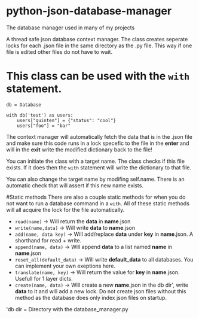 # python-json-database-manager
The database manager used in many of my projects

A thread safe json database context manager. The class creates seperate locks for each .json file in the same directory as the .py file. This way if one file is edited other files do not have to wait.

# This class can be used with the `with` statement.

```
db = Database

with db('test') as users:
    users["quinten"] = {"status": "cool"}
    users["foo"] = "bar"
```

The context manager will automatically fetch the data that is in the .json file and make sure this code runs in a lock specefic to the file in the __enter__ and will in the __exit__ write the modified dictionary back to the file!

You can initiate the class with a target name. The class checks if this file exists. If it does then the `with` statement will write the dictionary to that file. 

You can also change the target name by modifing self.name. There is an automatic check that will assert if this new name exists. 

#Static methods
There are also a couple static methods for when you do not want to run a database command in a `with`. All of these static methods will all acquire the lock for the file automatically. 

- `read(name)` -> Will return the **data** in **name**.json
- `write(name,data)` -> Will write **data** to **name**.json
- `add(name, data key)` -> Will add/replace **data** under **key** in **name**.json. A shorthand for read + write.
- `append(name, data)` -> Will append **data** to a list named **name** in **name**.json 
- `reset_all(default_data)` -> Will write **default_data** to all databases. You can implement your own exeptions here.
- `translate(name, key)` -> Will return the value for **key** in **name**.json. Usefull for 1 layer dicts.
- `create(name, data)` -> Will create a new **name**.json in the db dir', write **data** to it and will add a new lock. Do not create json files without this method as the database does only index json files on startup.  

'db dir = Directory with the database_manager.py
